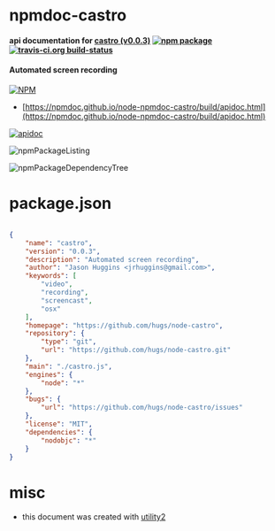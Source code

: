 # npmdoc-castro

#### api documentation for  [castro (v0.0.3)](https://github.com/hugs/node-castro)  [![npm package](https://img.shields.io/npm/v/npmdoc-castro.svg?style=flat-square)](https://www.npmjs.org/package/npmdoc-castro) [![travis-ci.org build-status](https://api.travis-ci.org/npmdoc/node-npmdoc-castro.svg)](https://travis-ci.org/npmdoc/node-npmdoc-castro)

#### Automated screen recording

[![NPM](https://nodei.co/npm/castro.png?downloads=true&downloadRank=true&stars=true)](https://www.npmjs.com/package/castro)

- [https://npmdoc.github.io/node-npmdoc-castro/build/apidoc.html](https://npmdoc.github.io/node-npmdoc-castro/build/apidoc.html)

[![apidoc](https://npmdoc.github.io/node-npmdoc-castro/build/screenCapture.buildCi.browser.%252Ftmp%252Fbuild%252Fapidoc.html.png)](https://npmdoc.github.io/node-npmdoc-castro/build/apidoc.html)

![npmPackageListing](https://npmdoc.github.io/node-npmdoc-castro/build/screenCapture.npmPackageListing.svg)

![npmPackageDependencyTree](https://npmdoc.github.io/node-npmdoc-castro/build/screenCapture.npmPackageDependencyTree.svg)



# package.json

```json

{
    "name": "castro",
    "version": "0.0.3",
    "description": "Automated screen recording",
    "author": "Jason Huggins <jrhuggins@gmail.com>",
    "keywords": [
        "video",
        "recording",
        "screencast",
        "osx"
    ],
    "homepage": "https://github.com/hugs/node-castro",
    "repository": {
        "type": "git",
        "url": "https://github.com/hugs/node-castro.git"
    },
    "main": "./castro.js",
    "engines": {
        "node": "*"
    },
    "bugs": {
        "url": "https://github.com/hugs/node-castro/issues"
    },
    "license": "MIT",
    "dependencies": {
        "nodobjc": "*"
    }
}
```



# misc
- this document was created with [utility2](https://github.com/kaizhu256/node-utility2)
